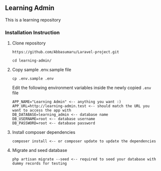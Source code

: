 ## Learning Admin
This is a learning repository

### Installation Instruction
<ol>
<li>
Clone repository

```
https://github.com/Abbasumaru/Laravel-project.git

cd learning-admin/
```
</li>
<li>
Copy sample .env.sample file

`cp .env.sample .env`

Edit the following environment variables inside the newly copied `.env` file

```
APP_NAME="Learning Admin" <-- anything you want :)
APP_URL=http://learning-admin.test <-- should match the URL you want to access the app with
DB_DATABASE=learning_admin <-- database name
DB_USERNAME=root <-- database username
DB_PASSWORD=root <-- database password
```
</li>
<li>
Install composer dependencies

```
composer install <-- or composer update to update the dependencies
```
</li>
<li>
Migrate and seed database

```
php artisan migrate --seed <-- required to seed your database with dummy records for testing
```
</li>
</ol>

